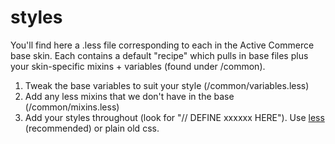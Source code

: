 styles
======

You'll find here a .less file corresponding to each in the Active Commerce base skin.
Each contains a default "recipe" which pulls in base files plus your skin-specific mixins + variables (found under /common).

1. Tweak the base variables to suit your style (/common/variables.less)
2. Add any less mixins that we don't have in the base (/common/mixins.less)
3. Add your styles throughout (look for "// DEFINE xxxxxx HERE"). Use [less](http://lesscss.org/) (recommended) or plain old css.